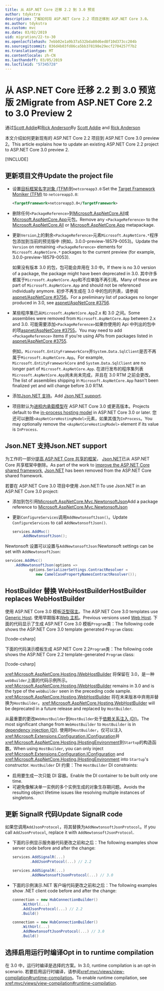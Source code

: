 ```yaml
---
title: 从 ASP.NET Core 迁移 2.2 到 3.0 预览
author: tdykstra
description: 了解如何将 ASP.NET Core 2.2 项目迁移到 ASP.NET Core 3.0。
ms.author: tdykstra
ms.custom: mvc
ms.date: 03/02/2019
uid: migration/22-to-30
ms.openlocfilehash: 7ebb02e1a9b37a532bda80d6ed8f10d373cc204b
ms.sourcegitcommit: 036d4b03fd86ca5bb378198e29ecf2704257f7b2
ms.translationtype: MT
ms.contentlocale: zh-CN
ms.lasthandoff: 03/05/2019
ms.locfileid: "57345728"
---
```

# <a name="migrate-from-aspnet-core-22-to-30-preview-2"></a><span data-ttu-id="e40dd-103">从 ASP.NET Core 迁移 2.2 到 3.0 预览版 2</span><span class="sxs-lookup"><span data-stu-id="e40dd-103">Migrate from ASP.NET Core 2.2 to 3.0 Preview 2</span></span>

<span data-ttu-id="e40dd-104">通过[Scott Addie](https://github.com/scottaddie)和[Rick Anderson](https://twitter.com/RickAndMSFT)</span><span class="sxs-lookup"><span data-stu-id="e40dd-104">By [Scott Addie](https://github.com/scottaddie) and [Rick Anderson](https://twitter.com/RickAndMSFT)</span></span>

<span data-ttu-id="e40dd-105">本文介绍如何更新现有的 ASP.NET Core 2.2 项目到 ASP.NET Core 3.0 preview 2。</span><span class="sxs-lookup"><span data-stu-id="e40dd-105">This article explains how to update an existing ASP.NET Core 2.2 project to ASP.NET Core 3.0 preview 2.</span></span>

[!INCLUDE[](~/includes/net-core-prereqs-all-3.0.md)]

## <a name="update-the-project-file"></a><span data-ttu-id="e40dd-106">更新项目文件</span><span class="sxs-lookup"><span data-stu-id="e40dd-106">Update the project file</span></span>

* <span data-ttu-id="e40dd-107">设置[目标框架名字对象 (TFM)](/dotnet/standard/frameworks#referring-to-frameworks)到`netcoreapp3.0`:</span><span class="sxs-lookup"><span data-stu-id="e40dd-107">Set the [Target Framework Moniker (TFM)](/dotnet/standard/frameworks#referring-to-frameworks) to `netcoreapp3.0`:</span></span>

  ```xml
  <TargetFramework>netcoreapp3.0</TargetFramework>
  ```

* <span data-ttu-id="e40dd-108">删除任何`<PackageReference>`到[Microsoft.AspNetCore.All](xref:fundamentals/metapackage)或[Microsoft.AspNetCore.App](xref:fundamentals/metapackage-app)元包。</span><span class="sxs-lookup"><span data-stu-id="e40dd-108">Remove any `<PackageReference>` to the [Microsoft.AspNetCore.All](xref:fundamentals/metapackage) or [Microsoft.AspNetCore.App](xref:fundamentals/metapackage-app) metapackage.</span></span>

* <span data-ttu-id="e40dd-109">更新`Version`上的剩余`<PackageReference>`元素`Microsoft.AspNetCore.*`程序包添加到当前的预览版中 (例如，3.0.0-preview-18579-0053)。</span><span class="sxs-lookup"><span data-stu-id="e40dd-109">Update the `Version` on remaining `<PackageReference>` elements for `Microsoft.AspNetCore.*` packages to the current preview (for example, 3.0.0-preview-18579-0053).</span></span>

  <span data-ttu-id="e40dd-110">如果没有版本 3.0 的包，包可能会弃用在 3.0 中。</span><span class="sxs-lookup"><span data-stu-id="e40dd-110">If there is no 3.0 version of a package, the package might have been deprecated in 3.0.</span></span> <span data-ttu-id="e40dd-111">其中许多都属于`Microsoft.AspNetCore.App`和不应单独不再引用。</span><span class="sxs-lookup"><span data-stu-id="e40dd-111">Many of these are part of `Microsoft.AspNetCore.App` and should not be referenced individually anymore.</span></span> <span data-ttu-id="e40dd-112">初步不再生成在 3.0 中的包的列表，请参阅[aspnet/AspNetCore #3756](https://github.com/aspnet/AspNetCore/issues/3756)。</span><span class="sxs-lookup"><span data-stu-id="e40dd-112">For a preliminary list of packages no longer produced in 3.0, see [aspnet/AspNetCore #3756](https://github.com/aspnet/AspNetCore/issues/3756).</span></span>

* <span data-ttu-id="e40dd-113">某些程序集已从`Microsoft.AspNetCore.App`2.x 和 3.0 之间。</span><span class="sxs-lookup"><span data-stu-id="e40dd-113">Some assemblies were removed from `Microsoft.AspNetCore.App` between 2.x and 3.0.</span></span> <span data-ttu-id="e40dd-114">可能需要添加`<PackageReference>`如果你使用的 Api 中列出的包中的项[aspnet/AspNetCore #3755](https://github.com/aspnet/AspNetCore/issues/3755)。</span><span class="sxs-lookup"><span data-stu-id="e40dd-114">You may need to add `<PackageReference>` items if you're using APIs from packages listed in [aspnet/AspNetCore #3755](https://github.com/aspnet/AspNetCore/issues/3755).</span></span>

  <span data-ttu-id="e40dd-115">例如，`Microsoft.EntityFrameworkCore`并`System.Data.SqlClient`是否不再属于`Microsoft.AspNetCore.App`。</span><span class="sxs-lookup"><span data-stu-id="e40dd-115">For example, `Microsoft.EntityFrameworkCore` and `System.Data.SqlClient` are no longer part of `Microsoft.AspNetCore.App`.</span></span> <span data-ttu-id="e40dd-116">在进行发布的程序集列表`Microsoft.AspNetCore.App`尚未尚未完成，并且在 3.0 RTM 之前会更改。</span><span class="sxs-lookup"><span data-stu-id="e40dd-116">The list of assemblies shipping in `Microsoft.AspNetCore.App` hasn't been finalized yet and will change before 3.0 RTM.</span></span>

* <span data-ttu-id="e40dd-117">添加[Json.NET 支持](#json)。</span><span class="sxs-lookup"><span data-stu-id="e40dd-117">Add [Json.NET support](#json).</span></span>

* <span data-ttu-id="e40dd-118">项目默认为[进程内承载模型](xref:host-and-deploy/aspnet-core-module#in-process-hosting-model)在 ASP.NET Core 3.0 或更高版本。</span><span class="sxs-lookup"><span data-stu-id="e40dd-118">Projects default to the [in-process hosting model](xref:host-and-deploy/aspnet-core-module#in-process-hosting-model) in ASP.NET Core 3.0 or later.</span></span> <span data-ttu-id="e40dd-119">您还可以删除`<AspNetCoreHostingModel>`元素，如果其值为`InProcess`。</span><span class="sxs-lookup"><span data-stu-id="e40dd-119">You may optionally remove the `<AspNetCoreHostingModel>` element if its value is `InProcess`.</span></span>

<a name="json"></a>

## <a name="jsonnet-support"></a><span data-ttu-id="e40dd-120">Json.NET 支持</span><span class="sxs-lookup"><span data-stu-id="e40dd-120">Json.NET support</span></span>

<span data-ttu-id="e40dd-121">为工作的一部分[提高 ASP.NET Core 共享的框架](https://blogs.msdn.microsoft.com/webdev/2018/10/29/a-first-look-at-changes-coming-in-asp-net-core-3-0/)， [Json.NET](https://www.newtonsoft.com/json/help/html/Introduction.htm)已从 ASP.NET Core 共享框架中删除。</span><span class="sxs-lookup"><span data-stu-id="e40dd-121">As part of the work to [improve the ASP.NET Core shared framework](https://blogs.msdn.microsoft.com/webdev/2018/10/29/a-first-look-at-changes-coming-in-asp-net-core-3-0/), [Json.NET](https://www.newtonsoft.com/json/help/html/Introduction.htm) has been removed from the ASP.NET Core shared framework.</span></span>

<span data-ttu-id="e40dd-122">若要在 ASP.NET Core 3.0 项目中使用 Json.NET:</span><span class="sxs-lookup"><span data-stu-id="e40dd-122">To use Json.NET in an ASP.NET Core 3.0 project:</span></span>

- <span data-ttu-id="e40dd-123">添加到包引用[Microsoft.AspNetCore.Mvc.NewtonsoftJson](https://nuget.org/packages/Microsoft.AspNetCore.Mvc.NewtonsoftJson)</span><span class="sxs-lookup"><span data-stu-id="e40dd-123">Add a package reference to [Microsoft.AspNetCore.Mvc.NewtonsoftJson](https://nuget.org/packages/Microsoft.AspNetCore.Mvc.NewtonsoftJson)</span></span>
- <span data-ttu-id="e40dd-124">更新`ConfigureServices`调用`AddNewtonsoftJson()`。</span><span class="sxs-lookup"><span data-stu-id="e40dd-124">Update `ConfigureServices` to call `AddNewtonsoftJson()`.</span></span>

    ```csharp
    services.AddMvc()
        .AddNewtonsoftJson();
    ```

<span data-ttu-id="e40dd-125">Newtonsoft 设置可以设置与`AddNewtonsoftJson`:</span><span class="sxs-lookup"><span data-stu-id="e40dd-125">Newtonsoft settings can be set with `AddNewtonsoftJson`:</span></span>

  ```csharp
  services.AddMvc()
      .AddNewtonsoftJson(options => 
             options.SerializerSettings.ContractResolver = 
                new CamelCasePropertyNamesContractResolver());
  ```

## <a name="hostbuilder-replaces-webhostbuilder"></a><span data-ttu-id="e40dd-126">HostBuilder 替换 WebHostBuilder</span><span class="sxs-lookup"><span data-stu-id="e40dd-126">HostBuilder replaces WebHostBuilder</span></span>

<span data-ttu-id="e40dd-127">使用 ASP.NET Core 3.0 模板[泛型宿主](xref:fundamentals/host/generic-host)。</span><span class="sxs-lookup"><span data-stu-id="e40dd-127">The ASP.NET Core 3.0 templates use [Generic Host](xref:fundamentals/host/generic-host).</span></span> <span data-ttu-id="e40dd-128">使用早期版本[Web 主机](xref:fundamentals/host/web-host)。</span><span class="sxs-lookup"><span data-stu-id="e40dd-128">Previous versions used [Web Host](xref:fundamentals/host/web-host).</span></span> <span data-ttu-id="e40dd-129">下面的代码显示了生成 ASP.NET Core 3.0 模板`Program`类：</span><span class="sxs-lookup"><span data-stu-id="e40dd-129">The following code shows the ASP.NET Core 3.0 template generated `Program` class:</span></span>

[!code-csharp[](22-to-30/samples/Program.cs?name=snippet)]

<span data-ttu-id="e40dd-130">下面的代码演示模板生成 ASP.NET Core 2.2`Program`类：</span><span class="sxs-lookup"><span data-stu-id="e40dd-130">The following code shows the ASP.NET Core 2.2 template-generated `Program` class:</span></span>

[!code-csharp[](22-to-30/samples/Program2.2.cs?name=snippet)]

<span data-ttu-id="e40dd-131"><xref:Microsoft.AspNetCore.Hosting.IWebHostBuilder> 将保留在 3.0，是一种`webBuilder`上面的代码示例所示。</span><span class="sxs-lookup"><span data-stu-id="e40dd-131"><xref:Microsoft.AspNetCore.Hosting.IWebHostBuilder> remains in 3.0 and is the type of the `webBuilder` seen in the preceding code sample.</span></span> <span data-ttu-id="e40dd-132"><xref:Microsoft.AspNetCore.Hosting.WebHostBuilder> 将在未来版本中弃用并替换为`HostBuilder`。</span><span class="sxs-lookup"><span data-stu-id="e40dd-132"><xref:Microsoft.AspNetCore.Hosting.WebHostBuilder> will be deprecated in a future release and replaced by `HostBuilder`.</span></span>

<span data-ttu-id="e40dd-133">从最重要的更改`WebHostBuilder`到`HostBuilder`处于[依赖关系注入 (DI)](xref:fundamentals/dependency-injection)。</span><span class="sxs-lookup"><span data-stu-id="e40dd-133">The most significant change from `WebHostBuilder` to `HostBuilder` is in [dependency injection (DI)](xref:fundamentals/dependency-injection).</span></span> <span data-ttu-id="e40dd-134">使用时`HostBuilder`，仅可以注入<xref:Microsoft.Extensions.Configuration.IConfiguration>并<xref:Microsoft.AspNetCore.Hosting.IHostingEnvironment>到`Startup`的构造函数。</span><span class="sxs-lookup"><span data-stu-id="e40dd-134">When using `HostBuilder`, you can only inject <xref:Microsoft.Extensions.Configuration.IConfiguration> and <xref:Microsoft.AspNetCore.Hosting.IHostingEnvironment> into `Startup`'s constructor.</span></span> <span data-ttu-id="e40dd-135">`HostBuilder` DI 约束：</span><span class="sxs-lookup"><span data-stu-id="e40dd-135">The `HostBuilder` DI constraints:</span></span>

* <span data-ttu-id="e40dd-136">启用要生成一次只能 DI 容器。</span><span class="sxs-lookup"><span data-stu-id="e40dd-136">Enable the DI container to be built only one time.</span></span>
* <span data-ttu-id="e40dd-137">可避免像解决单一实例的多个实例生成的对象生存期问题。</span><span class="sxs-lookup"><span data-stu-id="e40dd-137">Avoids the resulting object lifetime issues like resolving multiple instances of singletons.</span></span>

## <a name="update-signalr-code"></a><span data-ttu-id="e40dd-138">更新 SignalR 代码</span><span class="sxs-lookup"><span data-stu-id="e40dd-138">Update SignalR code</span></span>

<span data-ttu-id="e40dd-139">如果您调用`AddJsonProtocol`，将其替换为`AddNewtonsoftJsonProtocol`。</span><span class="sxs-lookup"><span data-stu-id="e40dd-139">If you call `AddJsonProtocol`, replace it with `AddNewtonsoftJsonProtocol`.</span></span>

* <span data-ttu-id="e40dd-140">下面的示例显示服务器代码更改之前和之后：</span><span class="sxs-lookup"><span data-stu-id="e40dd-140">The following examples show server code before and after the change:</span></span>

  ```csharp
  services.AddSignalR(...)
          .AddJsonProtocol(...) // 2.2
  ```

  ```csharp
  services.AddSignalR(...)
          .AddNewtonsoftJsonProtocol(...) // 3.0
  ```

* <span data-ttu-id="e40dd-141">下面的示例演示.NET 客户端代码更改之前和之后：</span><span class="sxs-lookup"><span data-stu-id="e40dd-141">The following examples show .NET client code before and after the change:</span></span>

  ```csharp
  connection = new HubConnectionBuilder()
      .WithUrl(...)
      .AddJsonProtocol(...) // 2.2
      .Build()
  ```

  ```csharp
  connection = new HubConnectionBuilder()
      .WithUrl(...)
      .AddNewtonsoftJsonProtocol(...) // 3.0
      .Build()
  ```
  
## <a name="opt-in-to-runtime-compilation"></a><span data-ttu-id="e40dd-142">选择启用运行时编译</span><span class="sxs-lookup"><span data-stu-id="e40dd-142">Opt in to runtime compilation</span></span>
  
<span data-ttu-id="e40dd-143">在 3.0 中，运行时编译是选择的方案。</span><span class="sxs-lookup"><span data-stu-id="e40dd-143">In 3.0, runtime compilation is an opt-in scenario.</span></span> <span data-ttu-id="e40dd-144">若要启用运行时编译，请参阅<xref:mvc/views/view-compilation#runtime-compilation>。</span><span class="sxs-lookup"><span data-stu-id="e40dd-144">To enable runtime compilation, see <xref:mvc/views/view-compilation#runtime-compilation>.</span></span>
